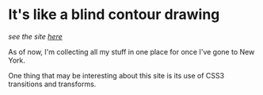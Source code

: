 It's like a blind contour drawing
=================================
*see the site [here](http://lju-silenter.rhcloud.com)*

As of now, I'm collecting all my stuff in one place
for once I've gone to New York.

One thing that may be interesting about this site is its use of CSS3
transitions and transforms.
